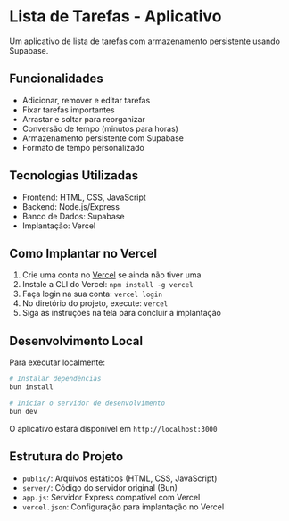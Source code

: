 # Lista de Tarefas - Aplicativo

Um aplicativo de lista de tarefas com armazenamento persistente usando Supabase.

## Funcionalidades

- Adicionar, remover e editar tarefas
- Fixar tarefas importantes
- Arrastar e soltar para reorganizar
- Conversão de tempo (minutos para horas)
- Armazenamento persistente com Supabase
- Formato de tempo personalizado

## Tecnologias Utilizadas

- Frontend: HTML, CSS, JavaScript
- Backend: Node.js/Express
- Banco de Dados: Supabase
- Implantação: Vercel

## Como Implantar no Vercel

1. Crie uma conta no [Vercel](https://vercel.com) se ainda não tiver uma
2. Instale a CLI do Vercel: `npm install -g vercel`
3. Faça login na sua conta: `vercel login`
4. No diretório do projeto, execute: `vercel`
5. Siga as instruções na tela para concluir a implantação

## Desenvolvimento Local

Para executar localmente:

```bash
# Instalar dependências
bun install

# Iniciar o servidor de desenvolvimento
bun dev
```

O aplicativo estará disponível em `http://localhost:3000`

## Estrutura do Projeto

- `public/`: Arquivos estáticos (HTML, CSS, JavaScript)
- `server/`: Código do servidor original (Bun)
- `app.js`: Servidor Express compatível com Vercel
- `vercel.json`: Configuração para implantação no Vercel

